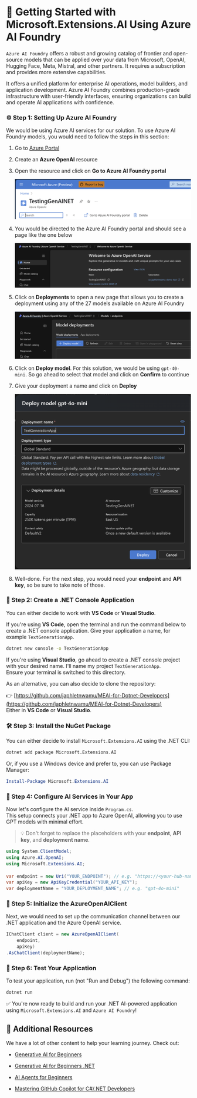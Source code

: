 # 🌱 Getting Started with Microsoft.Extensions.AI Using Azure AI Foundry

`Azure AI Foundry` offers a robust and growing catalog of frontier and open-source models that can be applied over your data from Microsoft, OpenAI, Hugging Face, Meta, Mistral, and other partners. It requires a subscription and provides more extensive capabilities. 

It offers a unified platform for enterprise AI operations, model builders, and application development. Azure AI Foundry combines production-grade infrastructure with user-friendly interfaces, ensuring organizations can build and operate AI applications with confidence.


### ⚙️ Step 1: Setting Up Azure AI Foundry

We would be using Azure AI services for our solution. To use Azure AI Foundry models, you would need to follow the steps in this section:

1. Go to [Azure Portal](https://portal.azure.com)

2. Create an **Azure OpenAI** resource

3. Open the resource and click on **Go to Azure AI Foundry portal**

    ![Creating an Azure OpenAI resource](/MEAI-Azure-OpenAI/images/create-an-azure-openai-resource.png)

4. You would be directed to the Azure AI Foundry portal and should see a page like the one below

    ![The Azure AI Foundry portal](/MEAI-Azure-OpenAI/images/azure-ai-foundry-portal.png)

5. Click on **Deployments** to open a new page that allows you to create a deployment using any of the 27 models available on Azure AI Foundry

    ![The Azure AI models deployment page](/MEAI-Azure-OpenAI/images/azure-ai-model-deployment-page.png)

6. Click on **Deploy model**. For this solution, we would be using `gpt-40-mini`. So go ahead to select that model and click on **Confirm** to continue

7. Give your deployment a name and click on **Deploy**

    ![Creating a model deployment](/MEAI-Azure-OpenAI/images/creating-a-deployment.png)

8. Well-done. For the next step, you would need your **endpoint** and **API key**, so be sure to take note of those.


### 🚀 Step 2: Create a .NET Console Application

You can either decide to work with **VS Code** or **Visual Studio**.

If you're using **VS Code**, open the terminal and run the command below to create a .NET console application. Give your application a name, for example `TextGenerationApp`.

```bash
dotnet new console -o TextGenerationApp
```

If you're using **Visual Studio**, go ahead to create a .NET console project with your desired name. I'll name my project `TextGenerationApp`.  
Ensure your terminal is switched to this directory.

As an alternative, you can also decide to clone the repository:

👉 [https://github.com/japhletnwamu/MEAI-for-Dotnet-Developers](https://github.com/japhletnwamu/MEAI-for-Dotnet-Developers)  
Either in **VS Code** or **Visual Studio**.


### 🛠️ Step 3: Install the NuGet Package

You can either decide to install `Microsoft.Extensions.AI` using the .NET CLI:

```bash
dotnet add package Microsoft.Extensions.AI
```

Or, if you use a Windows device and prefer to, you can use Package Manager:

```powershell
Install-Package Microsoft.Extensions.AI
```

### 🔗 Step 4: Configure AI Services in Your App

Now let's configure the AI service inside `Program.cs`.  
This setup connects your .NET app to Azure OpenAI, allowing you to use GPT models with minimal effort.

> 💡 Don't forget to replace the placeholders with your **endpoint**, **API key**, and **deployment name**.

```csharp
using System.ClientModel;
using Azure.AI.OpenAI;
using Microsoft.Extensions.AI;

var endpoint = new Uri("YOUR_ENDPOINT"); // e.g. "https://<your-hub-name>.openai.azure.com/"
var apiKey = new ApiKeyCredential("YOUR_API_KEY");
var deploymentName = "YOUR_DEPLOYMENT_NAME"; // e.g. "gpt-4o-mini"
```

### 🔧 Step 5: Initialize the AzureOpenAIClient

Next, we would need to set up the communication channel between our .NET application and the Azure OpenAI service.

```csharp
IChatClient client = new AzureOpenAIClient(
    endpoint,
    apiKey)
.AsChatClient(deploymentName);
```

### 💬 Step 6: Test Your Application

To test your application, run (not "Run and Debug") the following command:

```bash
dotnet run
```

✅ You're now ready to build and run your .NET AI-powered application using `Microsoft.Extensions.AI` and `Azure AI Foundry`!

## 🎒 Additional Resources

We have a lot of other content to help your learning journey. Check out:

- [Generative AI for Beginners](https://aka.ms/buildgenai)

- [Generative AI for Beginners .NET](https://aka.ms/genai.net)

- [AI Agents for Beginners](https://aka.ms/buildaiagents)

- [Mastering GitHub Copilot for C#/.NET Developers](https://aka.ms/github-copilot.net)